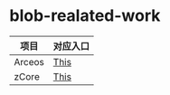 # blob-realated-work

| 项目   | 对应入口                          |
| ------ | --------------------------------- |
| Arceos | [This](./arceos/REALATED_WORK.md) |
| zCore  | [This](./zcore/REALATED_WORK.md)  |